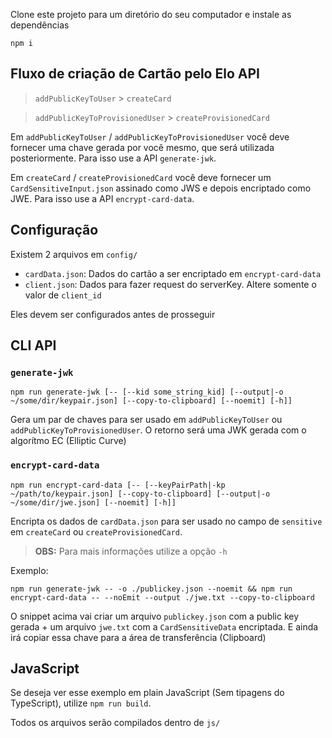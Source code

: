 Clone este projeto para um diretório do seu computador e instale as dependências
```shell
npm i
```

## Fluxo de criação de Cartão pelo Elo API

> `addPublicKeyToUser` > `createCard`

> `addPublicKeyToProvisionedUser` > `createProvisionedCard`

Em `addPublicKeyToUser` / `addPublicKeyToProvisionedUser` você deve fornecer uma chave gerada por você mesmo, que será utilizada posteriormente.
Para isso use a API `generate-jwk`.

Em `createCard` / `createProvisionedCard` você deve fornecer um `CardSensitiveInput.json` assinado como JWS e depois encriptado como JWE.
Para isso use a API `encrypt-card-data`.

## Configuração

Existem 2 arquivos em `config/`

- `cardData.json`: Dados do cartão a ser encriptado em `encrypt-card-data`
- `client.json`: Dados para fazer request do serverKey. Altere somente o valor de `client_id`

Eles devem ser configurados antes de prosseguir

## CLI API

### `generate-jwk`
```
npm run generate-jwk [-- [--kid some_string_kid] [--output|-o ~/some/dir/keypair.json] [--copy-to-clipboard] [--noemit] [-h]] 
```
Gera um par de chaves para ser usado em `addPublicKeyToUser` ou `addPublicKeyToProvisionedUser`.
O retorno será uma JWK gerada com o algorítmo EC (Elliptic Curve)


### `encrypt-card-data`
```
npm run encrypt-card-data [-- [--keyPairPath|-kp ~/path/to/keypair.json] [--copy-to-clipboard] [--output|-o ~/some/dir/jwe.json] [--noemit] [-h]]
```
Encripta os dados de `cardData.json` para ser usado no campo de `sensitive` em `createCard` ou `createProvisionedCard`.

> **OBS:** Para mais informações utilize a opção `-h`

Exemplo:
```shell
npm run generate-jwk -- -o ./publickey.json --noemit && npm run encrypt-card-data -- --noEmit --output ./jwe.txt --copy-to-clipboard
```
O snippet acima vai criar um arquivo `publickey.json` com a public key gerada + um arquivo `jwe.txt` com a `CardSensitiveData` encriptada.
E ainda irá copiar essa chave para a área de transferência (Clipboard)

## JavaScript

Se deseja ver esse exemplo em plain JavaScript (Sem tipagens do TypeScript), utilize `npm run build`.

Todos os arquivos serão compilados dentro de `js/`